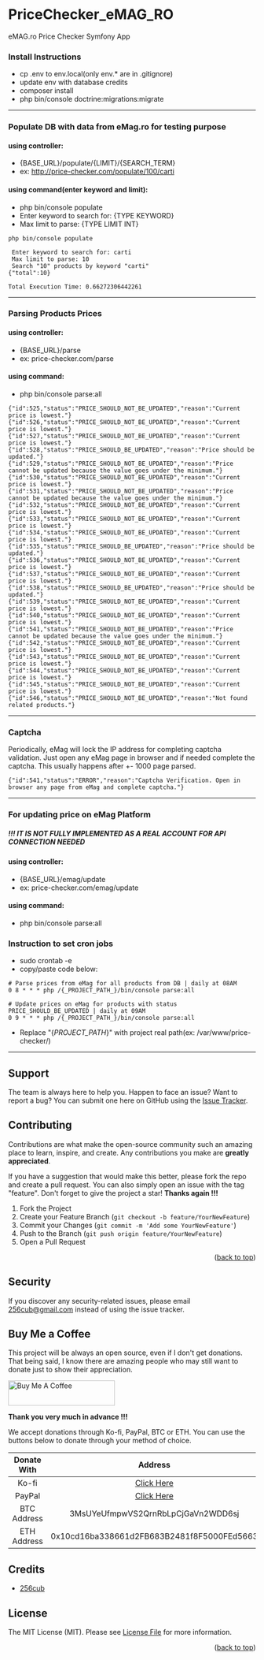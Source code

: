 # PriceChecker_eMAG_RO
eMAG.ro Price Checker Symfony App


###  Install Instructions
 - cp .env to env.local(only env.* are in .gitignore)
 - update env with database credits
 - composer install
 - php bin/console doctrine:migrations:migrate

***
### Populate DB with data from eMag.ro for testing purpose

#### using controller:
- {BASE_URL}/populate/{LIMIT}/{SEARCH_TERM}
- ex: http://price-checker.com/populate/100/carti

#### using command(enter keyword and limit):
- php bin/console populate
- Enter keyword to search for: {TYPE KEYWORD}
- Max limit to parse: {TYPE LIMIT INT}

```
php bin/console populate

 Enter keyword to search for: carti
 Max limit to parse: 10
 Search "10" products by keyword "carti"
{"total":10}

Total Execution Time: 0.66272306442261

```
***
### Parsing Products Prices
#### using controller:
- {BASE_URL}/parse
- ex: price-checker.com/parse

#### using command:
- php bin/console parse:all

```
{"id":525,"status":"PRICE_SHOULD_NOT_BE_UPDATED","reason":"Current price is lowest."}
{"id":526,"status":"PRICE_SHOULD_NOT_BE_UPDATED","reason":"Current price is lowest."}
{"id":527,"status":"PRICE_SHOULD_NOT_BE_UPDATED","reason":"Current price is lowest."}
{"id":528,"status":"PRICE_SHOULD_BE_UPDATED","reason":"Price should be updated."}
{"id":529,"status":"PRICE_SHOULD_NOT_BE_UPDATED","reason":"Price cannot be updated because the value goes under the minimum."}
{"id":530,"status":"PRICE_SHOULD_NOT_BE_UPDATED","reason":"Current price is lowest."}
{"id":531,"status":"PRICE_SHOULD_NOT_BE_UPDATED","reason":"Price cannot be updated because the value goes under the minimum."}
{"id":532,"status":"PRICE_SHOULD_NOT_BE_UPDATED","reason":"Current price is lowest."}
{"id":533,"status":"PRICE_SHOULD_NOT_BE_UPDATED","reason":"Current price is lowest."}
{"id":534,"status":"PRICE_SHOULD_NOT_BE_UPDATED","reason":"Current price is lowest."}
{"id":535,"status":"PRICE_SHOULD_BE_UPDATED","reason":"Price should be updated."}
{"id":536,"status":"PRICE_SHOULD_NOT_BE_UPDATED","reason":"Current price is lowest."}
{"id":537,"status":"PRICE_SHOULD_NOT_BE_UPDATED","reason":"Current price is lowest."}
{"id":538,"status":"PRICE_SHOULD_BE_UPDATED","reason":"Price should be updated."}
{"id":539,"status":"PRICE_SHOULD_NOT_BE_UPDATED","reason":"Current price is lowest."}
{"id":540,"status":"PRICE_SHOULD_NOT_BE_UPDATED","reason":"Current price is lowest."}
{"id":541,"status":"PRICE_SHOULD_NOT_BE_UPDATED","reason":"Price cannot be updated because the value goes under the minimum."}
{"id":542,"status":"PRICE_SHOULD_NOT_BE_UPDATED","reason":"Current price is lowest."}
{"id":543,"status":"PRICE_SHOULD_NOT_BE_UPDATED","reason":"Current price is lowest."}
{"id":544,"status":"PRICE_SHOULD_NOT_BE_UPDATED","reason":"Current price is lowest."}
{"id":545,"status":"PRICE_SHOULD_NOT_BE_UPDATED","reason":"Current price is lowest."}
{"id":546,"status":"PRICE_SHOULD_NOT_BE_UPDATED","reason":"Not found related products."}

```
***
### Captcha 
Periodically, eMag will lock the IP address for completing captcha validation.
Just open any eMag page in browser and if needed complete the captcha.
This usually happens after +- 1000 page parsed.
```
{"id":541,"status":"ERROR","reason":"Captcha Verification. Open in browser any page from eMag and complete captcha."}
```

***
### For updating price on eMag Platform
 ##### !!! IT IS NOT FULLY IMPLEMENTED AS A REAL ACCOUNT FOR API CONNECTION NEEDED
#### using controller:
- {BASE_URL}/emag/update
- ex: price-checker.com/emag/update

#### using command:
- php bin/console parse:all

### Instruction to set cron jobs
- sudo crontab -e
- copy/paste code below:
```
# Parse prices from eMag for all products from DB | daily at 08AM
0 8 * * * php /{_PROJECT_PATH_}/bin/console parse:all

# Update prices on eMag for products with status PRICE_SHOULD_BE_UPDATED | daily at 09AM
0 9 * * * php /{_PROJECT_PATH_}/bin/console parse:all
```
- Replace "{_PROJECT_PATH_}" with project real path(ex: /var/www/price-checker/)


---

## Support

The team is always here to help you. 
Happen to face an issue? Want to report a bug? 
You can submit one here on GitHub using the [Issue Tracker](https://github.com/256cub/PriceChecker_eMAG_RO/issues/new). 


<!-- CONTRIBUTING -->
## Contributing

Contributions are what make the open-source community such an amazing place to learn, inspire, and create.
Any contributions you make are **greatly appreciated**.

If you have a suggestion that would make this better, please fork the repo and create a pull request.
You can also simply open an issue with the tag "feature". 
Don't forget to give the project a star! 
**Thanks again !!!**

1. Fork the Project
2. Create your Feature Branch (`git checkout -b feature/YourNewFeature`)
3. Commit your Changes (`git commit -m 'Add some YourNewFeature'`)
4. Push to the Branch (`git push origin feature/YourNewFeature`)
5. Open a Pull Request

<p align="right">(<a href="#top">back to top</a>)</p>



## Security

If you discover any security-related issues, please email 256cub@gmail.com instead of using the issue tracker.


## Buy Me a Coffee

This project will be always an open source, even if I don't get donations. 
That being said, I know there are amazing people who may still want to donate just to show their appreciation.


<a href="https://www.buymeacoffee.com/256cub" target="_blank">
<img src="https://cdn.buymeacoffee.com/buttons/arial-orange.png" alt="Buy Me A Coffee" style="height: 51px !important;width: 217px !important;" ></a>


**Thank you very much in advance !!!**


We accept donations through Ko-fi, PayPal, BTC or ETH. 
You can use the buttons below to donate through your method of choice.

|   Donate With   |                      Address                       |
|:---------------:|:--------------------------------------------------:|
|      Ko-fi      |       [Click Here](https://ko-fi.com/256cub)       |
|     PayPal      | [Click Here](https://paypal.me/256cub) |
|   BTC Address   |         3MsUYeUfmpwVS2QrnRbLpCjGaVn2WDD6sj         |
|   ETH Address   |     0x10cd16ba338661d2FB683B2481f8F5000FEd5663     |


## Credits

- [256cub](https://github.com/256cub)

## License

The MIT License (MIT). Please see [License File](LICENSE) for more information.

<p align="right">(<a href="#top">back to top</a>)</p>
